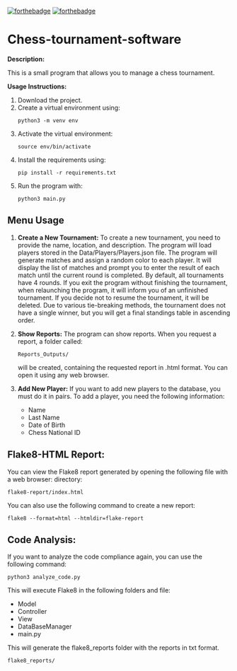 [![forthebadge](https://forthebadge.com/images/badges/built-with-love.svg)](https://forthebadge.com)
[![forthebadge](https://forthebadge.com/images/badges/made-with-python.svg)](https://forthebadge.com)

# Chess-tournament-software


**Description:**

This is a small program that allows you to manage a chess tournament.

**Usage Instructions:**

1. Download the project.
2. Create a virtual environment using:
   ```
   python3 -m venv env
   ```
3. Activate the virtual environment:
   ```
   source env/bin/activate
   ```
4. Install the requirements using:
   ```
   pip install -r requirements.txt
   ```
5. Run the program with:
   ```
   python3 main.py
   ```

## Menu Usage

1. **Create a New Tournament:**
   To create a new tournament, you need to provide the name, location, and description.
   The program will load players stored in the Data/Players/Players.json file.
   The program will generate matches and assign a random color to each player.
   It will display the list of matches and prompt you to enter the result of each match until the current round is completed.
   By default, all tournaments have 4 rounds.
   If you exit the program without finishing the tournament, when relaunching the program, it will inform you of an unfinished tournament.
   If you decide not to resume the tournament, it will be deleted.
   Due to various tie-breaking methods, the tournament does not have a single winner, but you will get a final standings table in ascending order.

3. **Show Reports:**
   The program can show reports. When you request a report, a folder called:
   ```
   Reports_Outputs/
   ```
    will be created, containing the requested report in .html format. You can open it using any web browser.

4. **Add New Player:**
   If you want to add new players to the database, you must do it in pairs. To add a player, you need the following information:
   - Name
   - Last Name
   - Date of Birth
   - Chess National ID

## Flake8-HTML Report:
You can view the Flake8 report generated by opening the following file with a web browser:
directory: 
```
flake8-report/index.html
```
You can also use the following command to create a new report:
```
flake8 --format=html --htmldir=flake-report
```

## Code Analysis:
If you want to analyze the code compliance again, you can use the following command:
```
python3 analyze_code.py
```
This will execute Flake8 in the following folders and file:
- Model
- Controller
- View
- DataBaseManager
- main.py
  
This will generate the flake8_reports folder with the reports in txt format.
```
flake8_reports/
```
